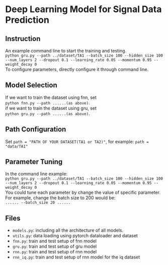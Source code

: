 # Deep Learning Model for Signal Data Prediction

## Instruction
An example command line to start the training and testing.<br />
`python gru.py --path ../dataset/TA1 --batch_size 100 --hidden_size 100 --num_layers 2 --dropout 0.1 --learning_rate 0.05 --momentum 0.95 --weight_decay 0`<br />
To configure parameters, directly configure it through command line.<br />
## Model Selection
If we want to train the dataset using fnn, set <br />
`python fnn.py --path ......(as above)`.<br />
if we want to train the dataset using gru, set <br />
`python gru.py --path ......(as above)`.<br />

## Path Configuration
Set `path = "PATH OF YOUR DATASET(TA1 or TA2)"`, for example: `path = "data/TA1"`<br />
## Parameter Tuning
In the command line example:<br />
`python gru.py --path ../dataset/TA1 --batch_size 100 --hidden_size 100 --num_layers 2 --dropout 0.1 --learning_rate 0.05 --momentum 0.95 --weight_decay 0`<br />
You could tune each parameter by change the value of specific parameter. For example, change the batch size to 200 would be:<br />
`...... --batch_size 20 ......`<br />
## Files
- `models.py`: including all the architecture of all models.<br />
- `utils.py`: data loading using pytorch dataloader and dataset
- `fnn.py`: train and test setup of fnn model
- `gru.py`: train and test setup of gru model
- `rnn.py`: train and test setup of rnn model
- `rnn_iq.py`: train and test setup of rnn model for the iq dataset

